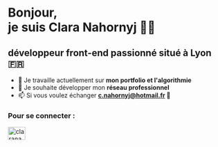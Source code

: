 <h1>Bonjour,<br> je suis Clara Nahornyj 👩‍💻</h1>
<h2>développeur front-end passionné situé à Lyon 🇫🇷</h2>

- 🔭 Je travaille actuellement sur **mon portfolio et l'algorithmie**
- 🤝 Je souhaite développer mon **réseau professionnel**
- 📫 Si vous voulez échanger **c.nahornyj@hotmail.fr 📧**

<h3>Pour se connecter :</h3>
<p>
<a href="https://linkedin.com/in/claranahornyj" target="blank"><img align="center" src="https://raw.githubusercontent.com/rahuldkjain/github-profile-readme-generator/master/src/images/icons/Social/linked-in-alt.svg" alt="claranahornyj" height="30" width="40" /></a>
</p>

